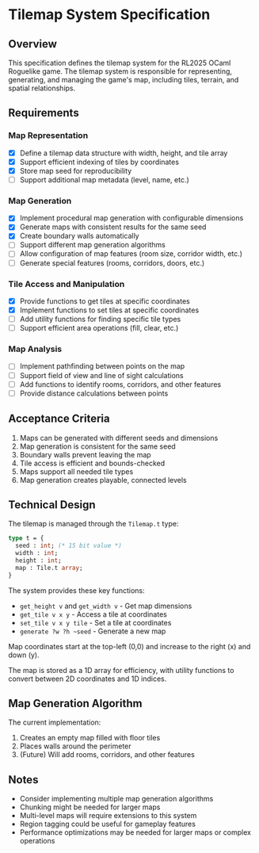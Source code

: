 # Tilemap System Specification

## Overview

This specification defines the tilemap system for the RL2025 OCaml Roguelike game. The tilemap system is responsible for representing, generating, and managing the game's map, including tiles, terrain, and spatial relationships.

## Requirements

### Map Representation

- [x] Define a tilemap data structure with width, height, and tile array
- [x] Support efficient indexing of tiles by coordinates
- [x] Store map seed for reproducibility
- [ ] Support additional map metadata (level, name, etc.)

### Map Generation

- [x] Implement procedural map generation with configurable dimensions
- [x] Generate maps with consistent results for the same seed
- [x] Create boundary walls automatically
- [ ] Support different map generation algorithms
- [ ] Allow configuration of map features (room size, corridor width, etc.)
- [ ] Generate special features (rooms, corridors, doors, etc.)

### Tile Access and Manipulation

- [x] Provide functions to get tiles at specific coordinates
- [x] Implement functions to set tiles at specific coordinates
- [ ] Add utility functions for finding specific tile types
- [ ] Support efficient area operations (fill, clear, etc.)

### Map Analysis

- [ ] Implement pathfinding between points on the map
- [ ] Support field of view and line of sight calculations
- [ ] Add functions to identify rooms, corridors, and other features
- [ ] Provide distance calculations between points

## Acceptance Criteria

1. Maps can be generated with different seeds and dimensions
2. Map generation is consistent for the same seed
3. Boundary walls prevent leaving the map
4. Tile access is efficient and bounds-checked
5. Maps support all needed tile types
6. Map generation creates playable, connected levels

## Technical Design

The tilemap is managed through the `Tilemap.t` type:

```ocaml
type t = {
  seed : int; (* 15 bit value *)
  width : int;
  height : int;
  map : Tile.t array;
}
```

The system provides these key functions:

- `get_height v` and `get_width v` - Get map dimensions
- `get_tile v x y` - Access a tile at coordinates
- `set_tile v x y tile` - Set a tile at coordinates
- `generate ?w ?h ~seed` - Generate a new map

Map coordinates start at the top-left (0,0) and increase to the right (x) and down (y).

The map is stored as a 1D array for efficiency, with utility functions to convert between 2D coordinates and 1D indices.

## Map Generation Algorithm

The current implementation:

1. Creates an empty map filled with floor tiles
2. Places walls around the perimeter
3. (Future) Will add rooms, corridors, and other features

## Notes

- Consider implementing multiple map generation algorithms
- Chunking might be needed for larger maps
- Multi-level maps will require extensions to this system
- Region tagging could be useful for gameplay features
- Performance optimizations may be needed for larger maps or complex operations

